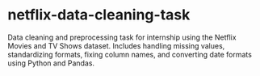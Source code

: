 # netflix-data-cleaning-task
Data cleaning and preprocessing task for internship using the Netflix Movies and TV Shows dataset. Includes handling missing values, standardizing formats, fixing column names, and converting date formats using Python and Pandas.
